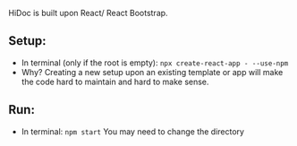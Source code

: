 HiDoc is built upon React/ React Bootstrap.


Setup:
---
- In terminal (only if the root is empty):
`npx create-react-app - --use-npm`
- Why?
Creating a new setup upon an existing template or app will make the code hard to maintain and hard to make sense.


Run:
---
- In terminal:
`npm start`
You may need to change the directory